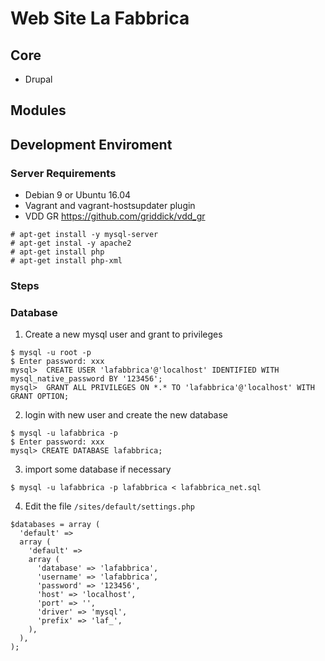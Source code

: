 # Web Site La Fabbrica

## Core
* Drupal

## Modules


## Development Enviroment

### Server Requirements

* Debian 9 or Ubuntu 16.04
* Vagrant and vagrant-hostsupdater plugin
* VDD GR https://github.com/griddick/vdd_gr

```
# apt-get install -y mysql-server
# apt-get instal -y apache2
# apt-get install php
# apt-get install php-xml

```
### Steps

### Database

1. Create a new mysql user and grant to privileges

```
$ mysql -u root -p
$ Enter password: xxx
mysql>  CREATE USER 'lafabbrica'@'localhost' IDENTIFIED WITH mysql_native_password BY '123456';
mysql>  GRANT ALL PRIVILEGES ON *.* TO 'lafabbrica'@'localhost' WITH GRANT OPTION;

```

2. login with new user and create the new database

```
$ mysql -u lafabbrica -p
$ Enter password: xxx
mysql> CREATE DATABASE lafabbrica;
```

3. import some database if necessary

```
$ mysql -u lafabbrica -p lafabbrica < lafabbrica_net.sql
```

4. Edit the file ```/sites/default/settings.php```

```
$databases = array (
  'default' =>
  array (
    'default' =>
    array (
      'database' => 'lafabbrica',
      'username' => 'lafabbrica',
      'password' => '123456',
      'host' => 'localhost',
      'port' => '',
      'driver' => 'mysql',
      'prefix' => 'laf_',
    ),
  ),
);

```
